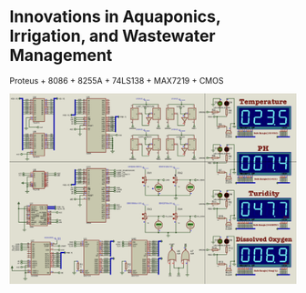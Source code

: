 # Innovations in Aquaponics, Irrigation, and Wastewater Management

Proteus + 8086 + 8255A + 74LS138 + MAX7219 + CMOS

![Screenshot](Screenshot.png)